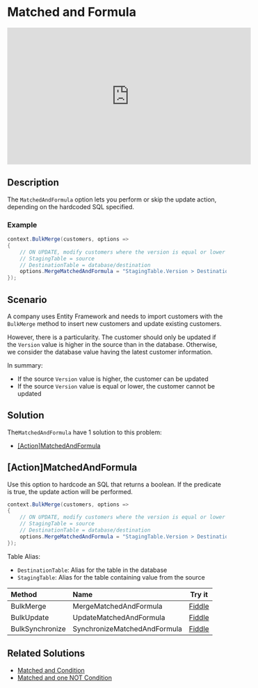 # Matched and Formula

<iframe width="560" height="315" src="https://www.youtube.com/embed/HiujI5LpEtE" title="YouTube video player" frameborder="0" allow="accelerometer; autoplay; clipboard-write; encrypted-media; gyroscope; picture-in-picture" allowfullscreen></iframe>

## Description

The `MatchedAndFormula` option lets you perform or skip the update action, depending on the hardcoded SQL specified.

### Example

```csharp
context.BulkMerge(customers, options => 
{
	// ON UPDATE, modify customers where the version is equal or lower than the one coming from the importation
	// StagingTable = source
	// DestinationTable = database/destination
	options.MergeMatchedAndFormula = "StagingTable.Version > DestinationTable.Version";
});
```

## Scenario

A company uses Entity Framework and needs to import customers with the `BulkMerge` method to insert new customers and update existing customers.

However, there is a particularity. The customer should only be updated if the `Version` value is higher in the source than in the database. Otherwise, we consider the database value having the latest customer information.

In summary:

- If the source `Version` value is higher, the customer can be updated
- If the source `Version` value is equal or lower, the customer cannot be updated

## Solution

The`MatchedAndFormula` have 1 solution to this problem:

- [[Action]MatchedAndFormula](#actionmatchedandformula)

## [Action]MatchedAndFormula

Use this option to hardcode an SQL that returns a boolean. If the predicate is true, the update action will be performed.

```csharp
context.BulkMerge(customers, options => 
{
	// ON UPDATE, modify customers where the version is equal or lower than the one coming from the importation
	// StagingTable = source
	// DestinationTable = database/destination
	options.MergeMatchedAndFormula = "StagingTable.Version > DestinationTable.Version";
});
```

Table Alias:

- `DestinationTable`: Alias for the table in the database
- `StagingTable`: Alias for the table containing value from the source

| Method 		  | Name                                     | Try it |
|:----------------|:-----------------------------------------|--------|
| BulkMerge 	  | MergeMatchedAndFormula 		 | [Fiddle](https://dotnetfiddle.net/sgEyDR) |
| BulkUpdate 	  | UpdateMatchedAndFormula  	 | [Fiddle](https://dotnetfiddle.net/cTGNTh) |
| BulkSynchronize | SynchronizeMatchedAndFormula | [Fiddle](https://dotnetfiddle.net/zsroHG) |

## Related Solutions

- [Matched and Condition](doc-v2/matched-and-condition.md)
- [Matched and one NOT Condition](doc-v2/matched-and-one-not-condition.md)